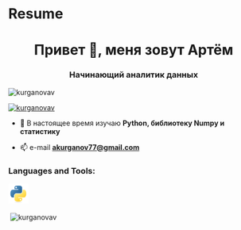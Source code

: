 # Resume
<h1 align="center">Привет 👋, меня зовут Артём</h1>
<h3 align="center">Начинающий аналитик данных</h3>

<p align="left"> <img src="https://komarev.com/ghpvc/?username=kurganovav&label=Profile%20views&color=0e75b6&style=flat" alt="kurganovav" /> </p>

<p align="left"> <a href="https://github.com/ryo-ma/github-profile-trophy"><img src="https://github-profile-trophy.vercel.app/?username=kurganovav" alt="kurganovav" /></a> </p>

- 🌱 В настоящее время изучаю **Python, библиотеку Numpy и статистику**

- 📫 e-mail **akurganov77@gmail.com**


<h3 align="left">Languages and Tools:</h3>
<p align="left"> <a href="https://www.python.org" target="_blank" rel="noreferrer"> <img src="https://raw.githubusercontent.com/devicons/devicon/master/icons/python/python-original.svg" alt="python" width="40" height="40"/> </a> </p>

<p>&nbsp;<img align="center" src="https://github-readme-stats.vercel.app/api?username=kurganovav&show_icons=true&locale=en" alt="kurganovav" /></p>

